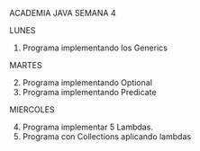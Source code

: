 ACADEMIA JAVA SEMANA 4

LUNES

1. Programa implementando los Generics

MARTES

2. Programa implementando Optional
3. Programa implementando Predicate

MIERCOLES

4. Programa implementar 5 Lambdas.
5. Programa con Collections aplicando lambdas